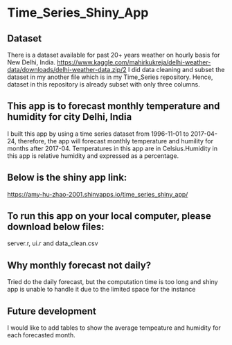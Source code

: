 # Time_Series_Shiny_App

## Dataset
There is a dataset available for past 20+ years weather on hourly basis for New Delhi, India. 
https://www.kaggle.com/mahirkukreja/delhi-weather-data/downloads/delhi-weather-data.zip/2
I did data cleaning and subset the dataset in my another file which is in my Time_Series repository. Hence, dataset in this repository is already subset with only three columns.

## This app is to forecast monthly temperature and humidity for city Delhi, India
I built this app by using a time series dataset from 1996-11-01 to 2017-04-24, therefore, the app will forecast 
monthly temperature and humility for months after 2017-04. Temperatures in this app are in Celsius.Humidity in this app is relative humidity and expressed as a percentage.

## Below is the shiny app link:
https://amy-hu-zhao-2001.shinyapps.io/time_series_shiny_app/

## To run this app on your local computer, please download below files:
server.r, ui.r and data_clean.csv

## Why monthly forecast not daily?
Tried do the daily forecast, but the computation time is too long and shiny app is unable to handle it due to the limited space for the instance

## Future development
I would like to add  tables to show the average tempeature and humidity for each forecasted month.
